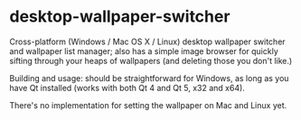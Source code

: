 desktop-wallpaper-switcher
==========================

Cross-platform (Windows / Mac OS X / Linux) desktop wallpaper switcher and wallpaper list manager; also has a simple image browser for quickly sifting through your heaps of wallpapers (and deleting those you don't like.)

Building and usage: should be straightforward for Windows, as long as you have Qt installed (works with both Qt 4 and Qt 5, x32 and x64). 

There's no implementation for setting the wallpaper on Mac and Linux yet.
